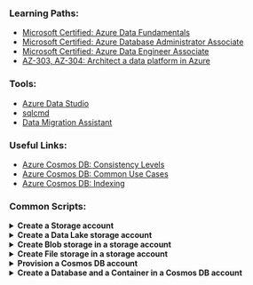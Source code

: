 ### Learning Paths:
- [Microsoft Certified: Azure Data Fundamentals](https://docs.microsoft.com/en-us/learn/certifications/azure-data-fundamentals#two-ways-to-prepare)
- [Microsoft Certified: Azure Database Administrator Associate](https://docs.microsoft.com/en-us/learn/certifications/azure-database-administrator-associate#two-ways-to-prepare)
- [Microsoft Certified: Azure Data Engineer Associate](https://docs.microsoft.com/en-us/learn/certifications/azure-data-engineer#two-ways-to-prepare)
- [AZ-303, AZ-304: Architect a data platform in Azure](https://docs.microsoft.com/en-us/learn/paths/architect-data-platform/)

### Tools:
- [Azure Data Studio](https://docs.microsoft.com/en-us/sql/azure-data-studio/download-azure-data-studio?view=sql-server-ver15)
- [sqlcmd](https://docs.microsoft.com/en-us/sql/tools/sqlcmd-utility?view=sql-server-ver15)
- [Data Migration Assistant](https://www.microsoft.com/en-us/download/details.aspx?id=53595)

### Useful Links:
- [Azure Cosmos DB: Consistency Levels](https://docs.microsoft.com/en-us/azure/cosmos-db/consistency-levels)
- [Azure Cosmos DB: Common Use Cases](https://docs.microsoft.com/en-us/azure/cosmos-db/use-cases)
- [Azure Cosmos DB: Indexing](https://docs.microsoft.com/en-us/azure/cosmos-db/index-overview)

### Common Scripts:
<details>
  <summary><b>Create a Storage account</b></summary>
  
  ```
az storage account create \
  --name <storage-account-name> \
  --resource-group <resource-group> \
  --location <your-location> \
  --sku <sku> \
  --kind <kind> \
  --access-tier <tier>
  ```
</details>

<details>
  <summary><b>Create a Data Lake storage account</b></summary>
  
  ```
az storage account create \
  --name <storage-account-name> \
  --resource-group <resource-group> \
  --location <your-location> \
  --sku <sku> \
  --kind <kind> \
  --access-tier <tier> \
  --enable-hierarchical-namespace true
  ```
</details>

<details>
  <summary><b>Create Blob storage in a storage account</b></summary>
  
  ```
az storage container create \
  --name <container-name> \
  --account-name <storage-account-name> \
  --public-access <access>
  ```
</details>

<details>
  <summary><b>Create File storage in a storage account</b></summary>
  
  ```
az storage share create \
  --name <share-name> \
  --account-name <storage-account-name>
  ```
</details>

<details>
  <summary><b>Provision a Cosmos DB account</b></summary>
  
  ```
az cosmosdb create \
  --subscription <your-subscription> \
  --resource-group <resource-group-name> \
  --name <cosmosdb-account-name> \
  --locations regionName=eastus failoverPriority=0 \
  --locations regionName=westus failoverPriority=1 \
  --enable-multiple-write-locations
  ```
</details>

<details>
  <summary><b>Create a Database and a Container in a Cosmos DB account</b></summary>
  
  ```
## Azure CLI - create a database

az cosmosdb sql database create \
  --account-name <cosmos-db-account-name> \
  --name <database-name> \
  --resource-group <resource-group-name> \
  --subscription <your-subscription> \
  --throughput <number-of-RU/s>

## Azure CLI - create a container

az cosmosdb sql container create \
  --account-name <cosmos-db-account-name> \
  --database-name <database-name> \
  --name <container-name> \
  --resource-group <resource-group-name> \
  --partition-key-path <key-field-in-documents>
  ```
</details>

